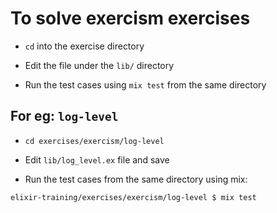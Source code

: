 # To solve exercism exercises

- `cd` into the exercise directory

- Edit the file under the `lib/` directory

- Run the test cases using `mix test` from the same directory

## For eg: `log-level`

- `cd exercises/exercism/log-level`

- Edit `lib/log_level.ex` file and save

- Run the test cases from the same directory using mix:

```bash
elixir-training/exercises/exercism/log-level $ mix test
```
